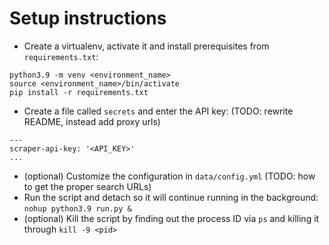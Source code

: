 # Setup instructions

- Create a virtualenv, activate it and install prerequisites from `requirements.txt`:
```
python3.9 -m venv <environment_name>
source <environment_name>/bin/activate
pip install -r requirements.txt
```
- Create a file called `secrets` and enter the API key: (TODO: rewrite README, instead add proxy urls)
```
---
scraper-api-key: '<API_KEY>'
...
```
- (optional) Customize the configuration in `data/config.yml` (TODO: how to get the proper search URLs)
- Run the script and detach so it will continue running in the background: `nohup python3.9 run.py &`
- (optional) Kill the script by finding out the process ID via `ps` and killing it through `kill -9 <pid>`